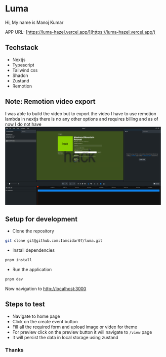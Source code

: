 # Luma

Hi, My name is Manoj Kumar

APP URL: [https://luma-hazel.vercel.app/](https://luma-hazel.vercel.app/)

## Techstack
- Nextjs
- Typescript
- Tailwind css
- Shadcn
- Zustand
- Remotion

## Note: Remotion video export
I was able to build the video but to export the video I have to use remotion lambda in nextjs there is no any other options and requires billing and as of now I do not have
![Remotion Preview](/public/image.png)

## Setup for development
- Clone the repository
```bash
git clone git@github.com:Iamsidar07/luma.git
```

- Install dependencies
```bash
pnpm install
```

- Run the application
```bash
pnpm dev
```
Now navigation to [http://localhost:3000](http://localhost:3000)

## Steps to test
- Navigate to home page
- Click on the create event button
- Fill all the required form and upload image or video for theme
- For preview click on the preview button it will navigate to ```/view``` page
- It will persist the data in local storage using zustand

### Thanks